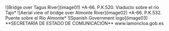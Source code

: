 <!-- Consejo de Ministros -->  ![Bridge over Tagus River](image01)  *A-66. P.K.520. Viaducto sobre el río Tajo*  ![Aerial view of bridge over Almonte River](image02)  *A-66. P.K.532. Puente sobre el Río Almonte*  ![Spanish Government logo](image03)  **SECRETARÍA DE ESTADO   DE COMUNICACIÓN**  www.lamoncloa.gob.es  <!-- 24 -->

